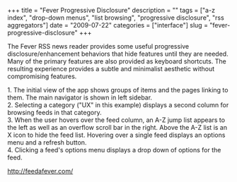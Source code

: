 +++
title = "Fever Progressive Disclosure"
description = ""
tags = ["a-z index", "drop-down menus", "list browsing", "progressive disclosure", "rss aggregators"]
date = "2009-07-22"
categories = ["interface"]
slug = "fever-progressive-disclosure"
+++


<p>The Fever RSS news reader provides some useful progressive disclosure/enhancement behaviors that hide features until they are needed. Many of the primary features are also provided as keyboard shortcuts. The resulting experience provides a subtle and minimalist aesthetic without compromising features.</p>
<div id="screens-full" class="clear"><div class="caption">1. The initial view of the app shows groups of items and the pages linking to them. The main navigator is shown in left sidebar.</div><div class="fullimg clear"><a href="http://media.konigi.com/interface/fever-progressive-enhancement-1.png" class="group" rel="group" title="1. The initial view of the app shows groups of items and the pages linking to them. The main navigat..."><img src="http://media.konigi.com/interface/fever-progressive-enhancement-1.png" alt="" class="img-responsive"></a></div></div><div id="screens-full" class="clear"><div class="caption">2. Selecting a category (&quot;UX&quot; in this example) displays a second column for browsing feeds in that category.</div><div class="fullimg clear"><a href="http://media.konigi.com/interface/fever-progressive-enhancement-2.png" class="group" rel="group" title="2. Selecting a category (&quot;UX&quot; in this example) displays a second column for browsing feeds..."><img src="http://media.konigi.com/interface/fever-progressive-enhancement-2.png" alt="" class="img-responsive"></a></div></div><div id="screens-full" class="clear"><div class="caption">3. When the user hovers over the feed column, an A-Z jump list appears to the left as well as an overflow scroll bar in the right. Above the A-Z list is an X icon to hide the feed list. Hovering over a single feed displays an options menu and a refresh button.</div><div class="fullimg clear"><a href="http://media.konigi.com/interface/fever-progressive-enhancement-3.png" class="group" rel="group" title="3. When the user hovers over the feed column, an A-Z jump list appears to the left as well as an ove..."><img src="http://media.konigi.com/interface/fever-progressive-enhancement-3.png" alt="" class="img-responsive"></a></div></div><div id="screens-full" class="clear"><div class="caption">4. Clicking a feed's options menu displays a drop down of options for the feed.</div><div class="fullimg clear"><a href="http://media.konigi.com/interface/fever-progressive-enhancement-4.png" class="group" rel="group" title="4. Clicking a feed's options menu displays a drop down of options for the feed."><img src="http://media.konigi.com/interface/fever-progressive-enhancement-4.png" alt="" class="img-responsive"></a></div></div>        
<p><a href="http://feedafever.com/">http://feedafever.com/</a></p>

